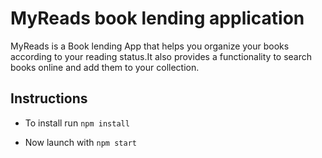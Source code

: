 # MyReads book lending application

MyReads is a Book lending App that helps you organize your books according to your reading status.It also provides a functionality to search books online and add them to your collection. 

## Instructions

* To install run `npm install`

* Now launch with `npm start`
